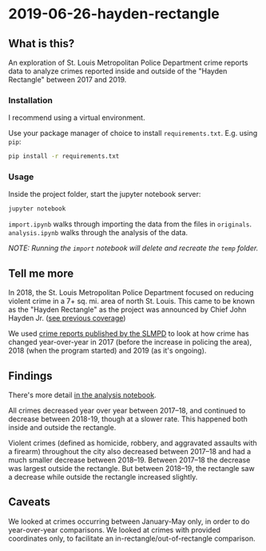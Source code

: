 # 2019-06-26-hayden-rectangle

## What is this?

An exploration of St. Louis Metropolitan Police Department crime reports data to analyze crimes reported inside and outside of the "Hayden Rectangle" between 2017 and 2019.

### Installation

I recommend using a virtual environment.

Use your package manager of choice to install `requirements.txt`. E.g. using `pip`:

```bash
pip install -r requirements.txt
```

### Usage

Inside the project folder, start the jupyter notebook server:

```bash
jupyter notebook
```

`import.ipynb` walks through importing the data from the files in `originals`. `analysis.ipynb` walks through the analysis of the data.

*NOTE: Running the `import` notebook will delete and recreate the `temp` folder.*

## Tell me more

In 2018, the St. Louis Metropolitan Police Department focused on reducing violent crime in a 7+ sq. mi. area of north St. Louis. This came to be known as the "Hayden Rectangle" as the project was announced by Chief John Hayden Jr. ([see previous coverage](https://news.stlpublicradio.org/post/crime-declines-st-louis-police-chief-credits-targeting-specific-neighborhoods#stream/0))

We used [crime reports published by the SLMPD](https://www.slmpd.org/Crimereports.shtml) to look at how crime has changed year-over-year in 2017 (before the increase in policing the area), 2018 (when the program started) and 2019 (as it's ongoing).

## Findings

There's more detail [in the analysis notebook](analysis.ipynb).

All crimes decreased year over year between 2017–18, and continued to decrease between 2018-19, though at a slower rate. This happened both inside and outside the rectangle.

Violent crimes (defined as homicide, robbery, and aggravated assaults with a firearm) throughout the city also decreased between 2017–18 and had a much smaller decrease between 2018–19. Between 2017–18 the decrease was largest outside the rectangle. But between 2018–19, the rectangle saw a decrease while outside the rectangle increased slightly.

## Caveats

We looked at crimes occurring between January-May only, in order to do year-over-year comparisons. We looked at crimes with provided coordinates only, to facilitate an in-rectangle/out-of-rectangle comparison.